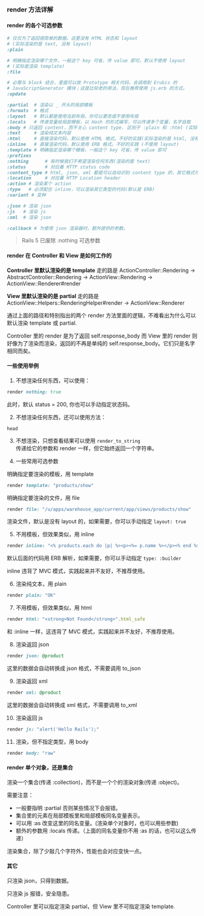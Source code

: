 ### render 方法详解

#### render 的各个可选参数

```ruby
# 仅仅为了返回很简单的数据。这里没有 HTML 状态和 layout
# (实际渲染的是 text, 没有 layout)
:plain

# 明确指定渲染哪个文件，一般这个 key 可省，传 value 即可。默认不使用 layout
# (实际是渲染 template)
:file

# 必需与 block 结合，里面可以放 Prototype 相关代码，会调用到 Erubis 的
# JavaScriptGenerator 模块；这是比较老的用法，现在推荐使用 js.erb 的方式。
:update

:partial  # 渲染以 _ 开头的局部模板
:formats  # 格式
:layout   # 默认都是使用当前布局，你可以更改或不使用布局
:locals   # 传递变量给局部模板，以 Hash 的形式编写，可以传递多个变量，名字自取
:body # 只返回 content，而不关心 content type. 区别于 :plain 和 :html (实际渲染的是 text)
:text     # 渲染纯文本内容
:html     # 直接渲染代码，默认使用 HTML 格式。不好的实践(实际渲染的是 html, 没有 layout)
:inline   # 直接渲染代码，默认使用 ERB 格式。不好的实践 (不使用 layout)
:template # 明确指定渲染哪个模板，一般这个 key 可省，传 value 即可
:prefixes
:nothing      # 有时候我们不希望渲染任何东西(渲染的是 text)
:status       # 对应着 HTTP status code
:content_type # html, json, xml 都是可以自动识别 content type 的，其它格式可能你需要指定
:location     # 对应着 HTTP Location header
:action # 渲染某个 action
:type   # 必须配合 inline，可以渲染其它类型的代码(默认是 ERB)
:variant # 变种

:json # 渲染 json
:js   # 渲染 js
:xml  # 渲染 json

:callback # 为使用 json 渲染器时，额外提供的参数。
```

> Rails 5 已废除 :nothing 可选参数

#### render 在 Controller 和 View 是如何工作的

**Controller 里默认渲染的是 template**
走的路是 ActionController::Rendering -> AbstractController::Rendering -> ActionView::Rendering -> ActionView::Renderer#render

**View 里默认渲染的是 partial**
走的路是 ActionView::Helpers::RenderingHelper#render -> ActionView::Renderer

通过上面的路径和特别指出的两个 render 方法里面的逻辑，不难看出为什么可以默认渲染 template 或 partial.

Controller 里的 render 是为了返回 self.response_body
而 View 里的 render 则好像为了渲染而渲染，返回的不再是单纯的 self.response_body。它们只是名字相同而矣。

#### 一些使用举例

1) 不想渲染任何东西，可以使用：

```ruby
render nothing: true
```

此时，默认 status = 200, 你也可以手动指定状态码。

2) 不想渲染任何东西，还可以使用方法：

`head `

3) 不想渲染，只想查看结果可以使用 `render_to_string`  
传递给它的参数和 render 一样，但它始终返回一个字符串。

4) 一些常用可选参数

明确指定要渲染的模板，用 template

```ruby
render template: "products/show"
```

明确指定要渲染的文件，用 file

```ruby
render file: "/u/apps/warehouse_app/current/app/views/products/show"
```

渲染文件，默认是没有 layout 的，如果需要，你可以手动指定 `layout: true`

5) 不用模板，但效果类似，用 inline

```ruby
render inline: "<% products.each do |p| %><p><%= p.name %></p><% end %>"
```

默认后面的代码用 ERB 解析，如果需要，你可以手动指定 `type: :builder`

inline 违背了 MVC 模式，实践起来并不友好，不推荐使用。

6) 渲染纯文本，用 plain

```ruby
render plain: "OK"
```

7) 不用模板，但效果类似，用 html

```ruby
render html: "<strong>Not Found</strong>".html_safe
```

和 :inline 一样，这违背了 MVC 模式，实践起来并不友好，不推荐使用。

8) 渲染返回 json

```ruby
render json: @product
```

这里的数据会自动转换成 json 格式，不需要调用 to_json

9) 渲染返回 xml

```ruby
render xml: @product
```

这里的数据会自动转换成 xml 格式，不需要调用 to_xml

10) 渲染返回 js

```ruby
render js: "alert('Hello Rails');"
```

11) 渲染，但不指定类型，用 body

```ruby
render body: "raw"
```

#### render 单个对象，还是集合

渲染一个集合(传递 :collection)，而不是一个个的渲染对象(传递 :object)。

需要注意：

- 一般要指明 :partial 否则某些情况下会报错。
- 集合里的元素在局部模板里和局部模板同名变量表示。
- 可以用 :as 改变这里的同名变量。(渲染单个对象时，也可以用些参数)
- 额外的参数用 :locals 传递。（上面的同名变量你不用 :as 的话，也可以这么传递）

渲染集合，除了少敲几个字符外，性能也会对应变快一点。

#### 其它

只渲染 json，只得到数据。

只渲染 js 报错，安全隐患。

Controller 里可以指定渲染 partial，但 View 里不可指定渲染 template.

